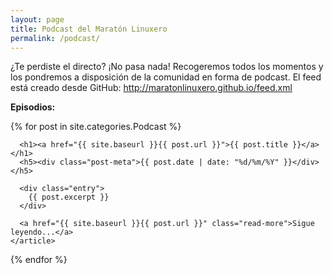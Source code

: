 ```yaml
---
layout: page
title: Podcast del Maratón Linuxero
permalink: /podcast/
---
```


¿Te perdiste el directo? ¡No pasa nada! Recogeremos todos los momentos y los pondremos a disposición de la comunidad en forma de podcast.
El feed está creado desde GitHub: <http://maratonlinuxero.github.io/feed.xml>

**Episodios:**

  <div class="posts">
  {% for post in site.categories.Podcast %}
    <article class="post">

      <h1><a href="{{ site.baseurl }}{{ post.url }}">{{ post.title }}</a></h1>
      <h5><div class="post-meta">{{ post.date | date: "%d/%m/%Y" }}</div></h5>

      <div class="entry">
        {{ post.excerpt }}
      </div>

      <a href="{{ site.baseurl }}{{ post.url }}" class="read-more">Sigue leyendo...</a>
    </article>
  {% endfor %}
</div>

